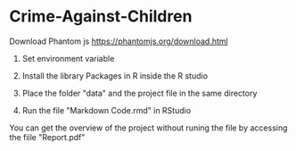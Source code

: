 # Crime-Against-Children
Download Phantom js 
https://phantomjs.org/download.html

1. Set environment variable

2. Install the library Packages in R inside the R studio

3. Place the folder "data" and the project file in the same directory

4. Run the file "Markdown Code.rmd" in RStudio


You can get the overview of the project without runing the file by accessing the fiile "Report.pdf"
